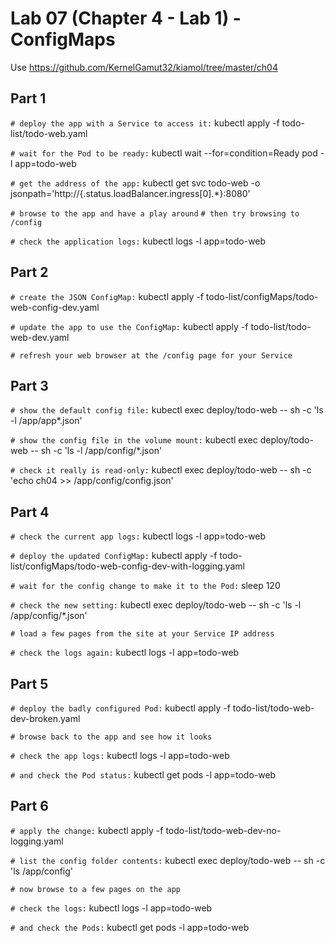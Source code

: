 # Lab 07 (Chapter 4 - Lab 1) - ConfigMaps

Use https://github.com/KernelGamut32/kiamol/tree/master/ch04 

## Part 1

`# deploy the app with a Service to access it:`
kubectl apply -f todo-list/todo-web.yaml
 
`# wait for the Pod to be ready:`
kubectl wait --for=condition=Ready pod -l app=todo-web
 
`# get the address of the app:`
kubectl get svc todo-web -o jsonpath='http://{.status.loadBalancer.ingress[0].*}:8080'
 
`# browse to the app and have a play around`
`# then try browsing to /config`
 
`# check the application logs:`
kubectl logs -l app=todo-web

## Part 2

`# create the JSON ConfigMap:`
kubectl apply -f todo-list/configMaps/todo-web-config-dev.yaml
 
`# update the app to use the ConfigMap:`
kubectl apply -f todo-list/todo-web-dev.yaml
 
`# refresh your web browser at the /config page for your Service `

## Part 3

`# show the default config file:`
kubectl exec deploy/todo-web -- sh -c 'ls -l /app/app*.json'
 
`# show the config file in the volume mount:`
kubectl exec deploy/todo-web -- sh -c 'ls -l /app/config/*.json'
 
`# check it really is read-only:`
kubectl exec deploy/todo-web -- sh -c 'echo ch04 >> /app/config/config.json'

## Part 4

`# check the current app logs:`
kubectl logs -l app=todo-web
 
`# deploy the updated ConfigMap:`
kubectl apply -f todo-list/configMaps/todo-web-config-dev-with-logging.yaml
 
`# wait for the config change to make it to the Pod:`
sleep 120
 
`# check the new setting:`
kubectl exec deploy/todo-web -- sh -c 'ls -l /app/config/*.json'
 
`# load a few pages from the site at your Service IP address`
 
`# check the logs again:`
kubectl logs -l app=todo-web

## Part 5

`# deploy the badly configured Pod:`
kubectl apply -f todo-list/todo-web-dev-broken.yaml
 
`# browse back to the app and see how it looks`

`# check the app logs:`
kubectl logs -l app=todo-web
 
`# and check the Pod status:`
kubectl get pods -l app=todo-web

## Part 6

`# apply the change:`
kubectl apply -f todo-list/todo-web-dev-no-logging.yaml
 
`# list the config folder contents:`
kubectl exec deploy/todo-web -- sh -c 'ls /app/config'
 
`# now browse to a few pages on the app`
 
`# check the logs:`
kubectl logs -l app=todo-web
 
`# and check the Pods:`
kubectl get pods -l app=todo-web